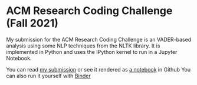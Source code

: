 # ACM Research Coding Challenge (Fall 2021)

My submission for the ACM Research Coding Challenge is an VADER-based analysis
using some NLP techniques from the NLTK library. It is implemented in Python and
uses the IPython kernel to run in a Jupyter Notebook.

You can read [my submission](Coding-Challenge-F21.pdf) or see it rendered as [a notebook](Coding-Challenge-F21.ipynb) in Github
You can also run it yourself
with [Binder](https://mybinder.org/v2/gh/Spaceface16518/Coding-Challenge-F21/HEAD?filepath=Coding-Challenge-F21.ipynb)
